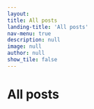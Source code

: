 ```yaml
---
layout: 
title: All posts
landing-title: 'All posts'
nav-menu: true
description: null
image: null
author: null
show_tile: false
---
```


<h1>All posts</h1>
